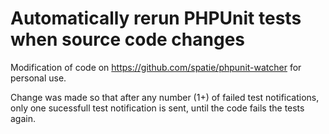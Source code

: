 # Automatically rerun PHPUnit tests when source code changes

Modification of code on https://github.com/spatie/phpunit-watcher for personal use.

Change was made so that after any number (1+) of failed test notifications, only one sucessfull test notification is sent, until the code fails the tests again.
